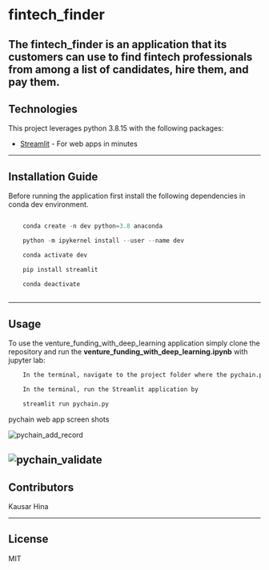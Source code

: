 # fintech_finder

The **fintech_finder**  is an application that its customers can use to find fintech professionals from among a list of candidates, hire them, and pay them. 
---

## Technologies

This project leverages python 3.8.15 with the following packages:

* [Streamlit](https://streamlit.io/) - For web apps in minutes


---

## Installation Guide

Before running the application first install the following dependencies in conda dev environment.

```python

    conda create -n dev python=3.8 anaconda

    python -m ipykernel install --user --name dev

    conda activate dev

    pip install streamlit

    conda deactivate 
  
```

---


## Usage

To use the venture_funding_with_deep_learning  application simply clone the repository and run the **venture_funding_with_deep_learning.ipynb** with jupyter lab:

```python
    In the terminal, navigate to the project folder where the pychain.py

    In the terminal, run the Streamlit application by

    streamlit run pychain.py
```


pychain web app screen shots

![pychain_add_record](Images/pychain_add_record.png)

![pychain_validate](Images/pychain_validate.png)
---

## Contributors

Kausar Hina

---

## License

MIT



